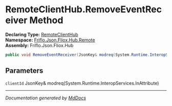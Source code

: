 ﻿<!--  
  <auto-generated>   
    The contents of this file were generated by a tool.  
    Changes to this file may be list if the file is regenerated  
  </auto-generated>   
-->

# RemoteClientHub.RemoveEventReceiver Method

**Declaring Type:** [RemoteClientHub](../index.md)  
**Namespace:** [Friflo.Json.Fliox.Hub.Remote](../../index.md)  
**Assembly:** Friflo.Json.Fliox.Hub

```csharp
public void RemoveEventReceiver(JsonKey& modreq(System.Runtime.InteropServices.InAttribute) clientId);
```

## Parameters

`clientId`  JsonKey& modreq(System.Runtime.InteropServices.InAttribute)

___

*Documentation generated by [MdDocs](https://github.com/ap0llo/mddocs)*
